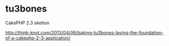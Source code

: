 tu3bones
========

CakePHP 2.3 skelton

http://think-knot.com/2013/04/06/baking-tu3bones-laying-the-foundation-of-a-cakephp-2-3-application/
